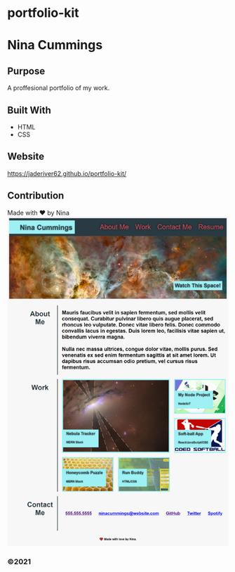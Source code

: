# portfolio-kit

# Nina Cummings

## Purpose
A proffesional portfolio of my work.

## Built With
* HTML
* CSS

## Website
https://jaderiver62.github.io/portfolio-kit/

## Contribution
Made with ❤️ by Nina
![Screenshot](https://github.com/jaderiver62/portfolio-kit/blob/main/assets/images/screenshot.png?raw=true)
### ©️2021
